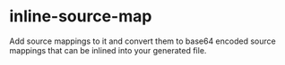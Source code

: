 inline-source-map
=================

Add source mappings to it and convert them to base64 encoded source mappings that can be inlined into your generated file.